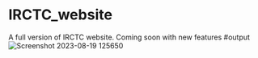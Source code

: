 # IRCTC_website
A full version of IRCTC website. Coming soon with new features
#output![Screenshot 2023-08-19 125650](https://github.com/Sachan-aditya/IRCTC_website/assets/133508559/3fea9e69-c4dc-4f3a-9bf1-db322c5d90d9)
